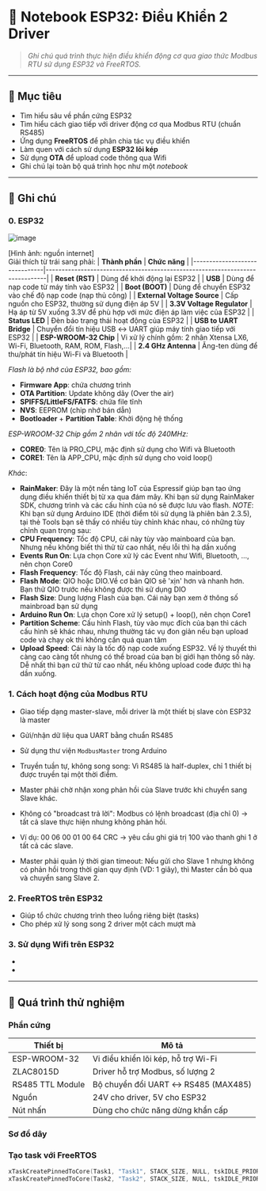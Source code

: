 # 📓 Notebook ESP32: Điều Khiển 2 Driver

> _Ghi chú quá trình thực hiện điều khiển động cơ qua giao thức Modbus RTU sử dụng ESP32 và FreeRTOS._

---

## 📌 Mục tiêu

- Tìm hiểu sâu về phần cứng ESP32
- Tìm hiểu cách giao tiếp với driver động cơ qua Modbus RTU (chuẩn RS485)
- Ứng dụng **FreeRTOS** để phân chia tác vụ điều khiển
- Làm quen với cách sử dụng **ESP32 lõi kép**
- Sử dụng **OTA** để upload code thông qua Wifi
- Ghi chú lại toàn bộ quá trình học như một _notebook_

---

## 📌 Ghi chú
### 0. **ESP32**
![image](https://github.com/user-attachments/assets/407a370b-c19e-4456-8d66-9fe44d57f56e)

  [Hình ảnh: nguồn internet]  
Giải thích từ trái sang phải: 
| **Thành phần**                 | **Chức năng**                                                                 |
|-------------------------------|------------------------------------------------------------------------------|
| **Reset (RST)**               | Dùng để khởi động lại ESP32                                                 |
| **USB**                       | Dùng để nạp code từ máy tính vào ESP32                                      |
| **Boot (BOOT)**               | Dùng để chuyển ESP32 vào chế độ nạp code (nạp thủ công)                     |
| **External Voltage Source**   | Cấp nguồn cho ESP32, thường sử dụng điện áp 5V                              |
| **3.3V Voltage Regulator**    | Hạ áp từ 5V xuống 3.3V để phù hợp với mức điện áp làm việc của ESP32        |
| **Status LED**                | Đèn báo trạng thái hoạt động của ESP32                                      |
| **USB to UART Bridge**        | Chuyển đổi tín hiệu USB ↔ UART giúp máy tính giao tiếp với ESP32           |
| **ESP-WROOM-32 Chip**         | Vi xử lý chính gồm: 2 nhân Xtensa LX6, Wi-Fi, Bluetooth, RAM, ROM, Flash,...|
| **2.4 GHz Antenna**           | Ăng-ten dùng để thu/phát tín hiệu Wi-Fi và Bluetooth                        |
 
 _Flash là bộ nhớ của ESP32, bao gồm:_  
- **Firmware App**: chứa chương trình
- **OTA Partition**: Update không dây (Over the air)
- **SPIFFS/LittleFS/FATFS**: chứa file tĩnh
- **NVS**: EEPROM (chip nhớ bán dẫn)
- **Bootloader** + **Partition Table**: Khởi động hệ thống

_ESP-WROOM-32 Chip gồm 2 nhân với tốc độ 240MHz:_  
- **CORE0**: Tên là PRO_CPU, mặc định sử dụng cho Wifi và Bluetooth
- **CORE1**: Tên là APP_CPU, mặc định sử dụng cho void loop()

 _Khác_:
- **RainMaker**: Đây là một nền tảng IoT của Espressif giúp bạn tạo ứng dụng điều khiển thiết bị từ xa qua đám mây.
Khi bạn sử dụng RainMaker SDK, chương trình và các cấu hình của nó sẽ được lưu vào flash.
_NOTE_: Khi bạn sử dụng Arduino IDE (thời điểm tôi sử dụng là phiên bản 2.3.5), tại thẻ Tools bạn sẽ thấy
có nhiều tùy chỉnh khác nhau, có những tùy chỉnh quan trọng sau:
- **CPU Frequency**: Tốc độ CPU, cái này tùy vào mainboard của bạn. Nhưng nếu không biết thì thử từ cao nhất, nếu lỗi
thì hạ dần xuống
- **Events Run On**: Lựa chọn Core xử lý các Event như Wifi, Bluetooth, ..., nên chọn Core0
- **Flash Frequency**: Tốc độ Flash, cái này cũng theo mainboard.
- **Flash Mode**: QIO hoặc DIO.Về cơ bản QIO sẽ 'xịn' hơn và nhanh hơn. Bạn thử QIO trước nếu không được thì sử dụng DIO
- **Flash Size**: Dung lượng Flash của bạn. Cái này bạn xem ở thông số mainbroad bạn sử dụng
- **Arduino Run On**: Lựa chọn Core xử lý setup() + loop(), nên chọn Core1
- **Partition Scheme**: Cấu hình Flash, tùy vào mục đích của bạn thì cách cấu hình sẽ khác nhau,
nhưng thường tác vụ đon giản nếu bạn upload code và chạy ok thì không cần quá quan tâm
- **Upload Speed**: Cái này là tốc độ nạp code xuống ESP32. Về lý thuyết thì càng cao càng tốt nhưng
có thể broad của bạn bị giới hạn thông số này. Dễ nhất thì bạn cứ thử từ cao nhất, nếu không upload code được
thì hạ dần xuống.

### 1. **Cách hoạt động của Modbus RTU**
- Giao tiếp dạng master-slave, mỗi driver là một thiết bị slave còn ESP32 là master
- Gửi/nhận dữ liệu qua UART bằng chuẩn RS485
- Sử dụng thư viện `ModbusMaster` trong Arduino
- Truyền tuần tự, không song song: Vì RS485 là half-duplex, chỉ 1 thiết bị được truyền tại một thời điểm.

- Master phải chờ nhận xong phản hồi của Slave trước khi chuyển sang Slave khác.

- Không có "broadcast trả lời": Modbus có lệnh broadcast (địa chỉ 0) → tất cả slave thực hiện nhưng không phản hồi.

- Ví dụ: 00 06 00 01 00 64 CRC → yêu cầu ghi giá trị 100 vào thanh ghi 1 ở tất cả các slave.

- Master phải quản lý thời gian timeout: Nếu gửi cho Slave 1 nhưng không có phản hồi trong thời gian quy định (VD: 1 giây), thì Master cần bỏ qua và chuyển sang Slave 2.

### 2. **FreeRTOS trên ESP32**
- Giúp tổ chức chương trình theo luồng riêng biệt (tasks)
- Cho phép xử lý song song 2 driver một cách mượt mà

### 3. **Sử dụng Wifi trên ESP32**
-
-
---

## 📌 Quá trình thử nghiệm
### Phần cứng
| Thiết bị         | Mô tả                                 |
|------------------|----------------------------------------|
| ESP-WROOM-32     | Vi điều khiển lõi kép, hỗ trợ Wi-Fi    |
| ZLAC8015D        | Driver hỗ trợ Modbus, số lượng 2 |
| RS485 TTL Module | Bộ chuyển đổi UART ↔ RS485 (MAX485) |
| Nguồn            | 24V cho driver, 5V cho ESP32           |
| Nút nhấn         | Dùng cho chức năng dừng khẩn cấp       |
### Sơ đồ dây
###  Tạo task với FreeRTOS
```cpp
xTaskCreatePinnedToCore(Task1, "Task1", STACK_SIZE, NULL, tskIDLE_PRIORITY, &xTask1Handle, PRO_CPU);
xTaskCreatePinnedToCore(Task2, "Task2", STACK_SIZE, NULL, tskIDLE_PRIORITY, &xTask2Handle, APP_CPU);

